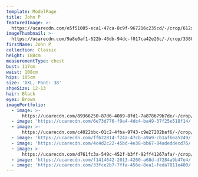 ```yaml
---
template: ModelPage
title: John P
featuredImage: >-
  https://ucarecdn.com/e5f51085-eca1-47ca-8c9f-967216c235cd/-/crop/612x308/0,0/-/preview/
imageThumbnail: >-
  https://ucarecdn.com/9a8e0af1-622b-46db-94dc-f017ca42e26c/-/crop/3380x4722/773,0/-/preview/
firstName: John P
collection: Classic
height: 188cm
measurementType: chest
bust: 117cm
waist: 108cm
hips: 105cm
size: 'XXL, Pant: 38'
shoeSize: 12-13
hair: Black
eyes: Brown
imagePortfolio:
  - image: >-
      https://ucarecdn.com/89366250-87d6-4089-8fd1-7a878679b7de/-/crop/4224x5585/256,0/-/preview/
  - image: 'https://ucarecdn.com/6e73d776-f9a4-4dc4-ba49-37f25e518f14/'
  - image: >-
      https://ucarecdn.com/c4022bbc-01c2-4fba-9743-c9e27202baf6/-/crop/613x946/311,874/-/preview/
  - image: 'https://ucarecdn.com/ff622814-f24a-47cb-a9a9-cb1af66a5249/'
  - image: 'https://ucarecdn.com/4c4d2c22-45bd-4e38-bb67-84adeddecd76/'
  - image: >-
      https://ucarecdn.com/d761fc3a-549c-452f-b3ff-92ff41267afa/-/crop/771x1223/259,116/-/preview/
  - image: 'https://ucarecdn.com/f1414642-2013-4260-a68d-d7284a9b47e4/'
  - image: 'https://ucarecdn.com/33fce2b7-7ffa-456e-8ea1-feda7811e400/'
---
```


